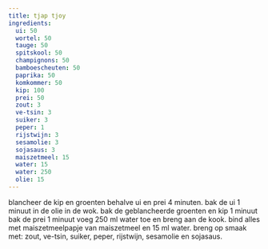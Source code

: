 ```yaml
---
title: tjap tjoy
ingredients:
  ui: 50
  wortel: 50
  tauge: 50
  spitskool: 50
  champignons: 50
  bamboescheuten: 50
  paprika: 50
  komkommer: 50
  kip: 100
  prei: 50
  zout: 3
  ve-tsin: 3
  suiker: 3
  peper: 1
  rijstwijn: 3
  sesamolie: 3
  sojasaus: 3
  maiszetmeel: 15
  water: 15
  water: 250
  olie: 15
---
```

blancheer de kip en groenten behalve ui en prei 4 minuten.
bak de ui 1 minuut in de olie in de wok.
bak de geblancheerde groenten en kip 1 minuut
bak de prei 1 minuut
voeg 250 ml water toe en breng aan de kook.
bind alles met maiszetmeelpapje van maiszetmeel en 15 ml water.
breng op smaak met: zout, ve-tsin, suiker, peper, rijstwijn, sesamolie en sojasaus.
